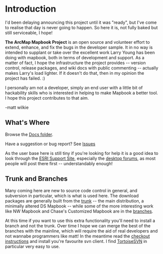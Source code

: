 # Introduction #

I'd been delaying announcing this project until it was "ready", but I've come to realise that day is never going to happen. So here it is, not fully baked but still serviceable, I hope!

**The ArcMap Mapbook Project** is an open source and volunteer effort to extend, enhance, and fix the bugs in the developer sample. It in no way is intended to supplant or take over the excellent work Larry Young has been doing with mapbook, both in terms of development and support. As a matter of fact, I hope the infrastructure the project provides -- version control, release packages, and wiki docs with public commenting -- actually makes Larry's load lighter. If it doesn't do that, then in my opinion the project has failed. :)

I personally am not a developer, simply an end user with a little bit of hackability skills who is interested in helping to make Mapbook a better tool. I hope this project contributes to that aim.

-matt wilkie

## What's Where ##

Browse the [Docs folder](http://arcmapbook.googlecode.com/svn/trunk/docs/).

Have a suggestion or bug report? See [Issues](http://code.google.com/p/arcmapbook/issues/list)

As the user base here is still tiny if you're looking for help it is a good idea to look through the [ESRI Support Site](http://support.esri.com/), especially the [desktop forums](http://forums.esri.com/Forums.asp?c=93), as most people will post there first -- understandably enough!

## Trunk and Branches ##

Many coming here are new to source code control in general, and subversion in particular, which is what is used here. The download packages are generally built from the [trunk](http://code.google.com/p/arcmapbook/source/browse/trunk) -- the main distribution, a minimally altered DS Mapbook -- while some of the more interesting work like NW Mapbook and Chase's Customized Mapbook are in the [branches](http://code.google.com/p/arcmapbook/source/browse/branches).

At this time if you want to use this extra functionality you'll need to install a branch and not the trunk. Over time I hope we can merge the best of the branches with the mainline, which will require the aid of real developers and not wannabe programmers like matt! In the meantime read the [checkout instructions](http://code.google.com/p/arcmapbook/source/checkout) and install you're favourite svn client. I find [TortoiseSVN](http://tortoisesvn.net/) in particular very easy to use.